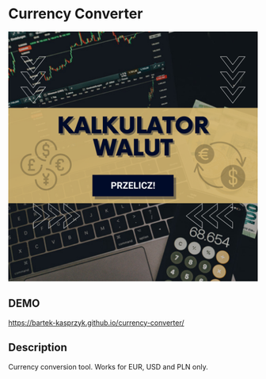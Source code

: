 # Currency Converter

![logo strony](/images/share.png)

## DEMO

https://bartek-kasprzyk.github.io/currency-converter/

## Description

Currency conversion tool. Works for EUR, USD and PLN only.
